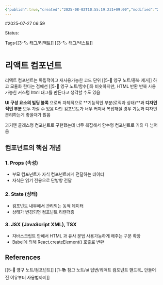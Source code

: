 ```yaml
---
{"publish":true,"created":"2025-08-02T10:55:19.231+09:00","modified":"2025-08-02T16:02:23.000+09:00","cssclasses":""}
---
```


#2025-07-27 06:59

Status: 

Tags:[[3-🏷️ 태그/리액트]] [[3-🏷️ 태그/넥스트]]

# 리액트 컴포넌트
리액트 컴포넌트는 독립적이고 재사용가능한 코드 단위
[[5-💎 영구 노트/중복 제거]] 하고 모듈화 한다는 점에선 [[5-💎 영구 노트/함수]]와 비슷하지만, HTML 반환
반복 사용가능한 커스텀 html 태그를 만든다고 생각할 수도 있음

**UI 구성 요소의 빌딩 블록** 으로써 자체적으로 **기능적인 부분(로직과 상태)**과 **디자인적인 부분** 모두 가질 수 있음
다만 컴포넌트가 너무 커져서 복잡해질 경우 기능과 디자인 분리하는게 좋을때가 많음

과거엔 클래스형 컴포넌트로 구현했는데 너무 복잡해서 함수형 컴포넌트로 거의 다 넘어옴

## 컴포넌트의 핵심 개념
### 1. Props (속성)
- 부모 컴포넌트가 자식 컴포넌트에게 전달하는 데이터
- 자식은 읽기 전용으로 단방향 전달
### 2. State (상태)
- 컴포넌트 내부에서 관리되는 동적 데이터
- 상태가 변경되면 컴포넌트 리렌더링
### 3. JSX (JavaScript XML), TSX
- 자바스크립트 안에서 HTML 과 유사 문법 사용가능하게 해주는 구문 확장
- Babel에 의해 React.createElement() 호출로 변환

## References
 [[5-💎 영구 노트/컴포넌트]]
 [[1-📚 참고 노트/ai 답변/리액트 컴포넌트 핸드북_ 만들어진 이유부터 사용법까지]]